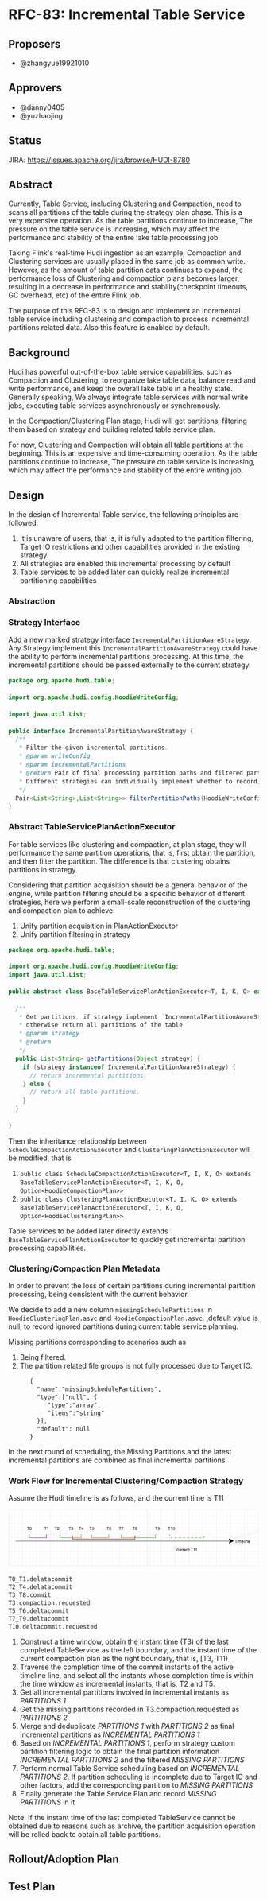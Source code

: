 <!--
  Licensed to the Apache Software Foundation (ASF) under one or more
  contributor license agreements.  See the NOTICE file distributed with
  this work for additional information regarding copyright ownership.
  The ASF licenses this file to You under the Apache License, Version 2.0
  (the "License"); you may not use this file except in compliance with
  the License.  You may obtain a copy of the License at

       http://www.apache.org/licenses/LICENSE-2.0

  Unless required by applicable law or agreed to in writing, software
  distributed under the License is distributed on an "AS IS" BASIS,
  WITHOUT WARRANTIES OR CONDITIONS OF ANY KIND, either express or implied.
  See the License for the specific language governing permissions and
  limitations under the License.
-->
# RFC-83: Incremental Table Service

## Proposers
- @zhangyue19921010

## Approvers
- @danny0405
- @yuzhaojing

## Status
JIRA: https://issues.apache.org/jira/browse/HUDI-8780

## Abstract
Currently, Table Service, including Clustering and Compaction, need to scans all partitions of the table during the strategy 
plan phase. This is a very expensive operation. As the table partitions continue to increase, The pressure on the table 
service is increasing, which may affect the performance and stability of the entire lake table processing job.

Taking Flink's real-time Hudi ingestion as an example, Compaction and Clustering services are usually placed in the same 
job as common write. However, as the amount of table partition data continues to expand, the performance loss of Clustering 
and compaction plans becomes larger, resulting in a decrease in performance and stability(checkpoint timeouts, GC overhead, etc) 
of the entire Flink job.

The purpose of this RFC-83 is to design and implement an incremental table service including clustering and compaction 
to process incremental partitions related data. Also this feature is enabled by default.

## Background
Hudi has powerful out-of-the-box table service capabilities, such as Compaction and Clustering, to reorganize lake table 
data, balance read and write performance, and keep the overall lake table in a healthy state. Generally speaking, We always 
integrate table services with normal write jobs, executing table services asynchronously or synchronously.

In the Compaction/Clustering Plan stage, Hudi will get partitions, filtering them based on strategy and building 
related table service plan.

For now, Clustering and Compaction will obtain all table partitions at the beginning. This is an expensive and time-consuming 
operation. As the table partitions continue to increase, The pressure on table service is increasing, which may affect the 
performance and stability of the entire writing job.

## Design
In the design of Incremental Table service, the following principles are followed:
1. It is unaware of users, that is, it is fully adapted to the partition filtering, Target IO restrictions and other capabilities provided in the existing strategy.
2. All strategies are enabled this incremental processing by default
3. Table services to be added later can quickly realize incremental partitioning capabilities

### Abstraction

### Strategy Interface
Add a new marked strategy interface `IncrementalPartitionAwareStrategy`. Any Strategy implement this `IncrementalPartitionAwareStrategy` 
could have the ability to perform incremental partitions processing. At this time, the incremental partitions should be 
passed externally to the current strategy.

```java
package org.apache.hudi.table;

import org.apache.hudi.config.HoodieWriteConfig;

import java.util.List;

public interface IncrementalPartitionAwareStrategy {
  /**
   * Filter the given incremental partitions.
   * @param writeConfig
   * @param incrementalPartitions 
   * @return Pair of final processing partition paths and filtered partitions which will be recorded as missing partitions.
   * Different strategies can individually implement whether to record, or which partitions to record as missing partitions.
   */
  Pair<List<String>,List<String>> filterPartitionPaths(HoodieWriteConfig writeConfig, List<String> incrementalPartitions);
}

```

### Abstract TableServicePlanActionExecutor
For table services like clustering and compaction, at plan stage, they will performance the same partition operations, 
that is, first obtain the partition, and then filter the partition. The difference is that clustering obtains partitions in strategy.

Considering that partition acquisition should be a general behavior of the engine, while partition filtering should be a
specific behavior of different strategies, here we perform a small-scale reconstruction of the clustering and compaction plan to achieve:
1. Unify partition acquisition in PlanActionExecutor
2. Unify partition filtering in strategy

```java
package org.apache.hudi.table;

import org.apache.hudi.config.HoodieWriteConfig;
import java.util.List;

public abstract class BaseTableServicePlanActionExecutor<T, I, K, O> extends BaseActionExecutor<T, I, K, O> {

  /**
   * Get partitions, if strategy implement `IncrementalPartitionAwareStrategy` then return incremental partitions, 
   * otherwise return all partitions of the table
   * @param strategy
   * @return
   */
  public List<String> getPartitions(Object strategy) {
    if (strategy instanceof IncrementalPartitionAwareStrategy) {
      // return incremental partitions.
    } else {
      // return all table partitions.
    }
  }
  
}
```

Then the inheritance relationship between `ScheduleCompactionActionExecutor` and `ClusteringPlanActionExecutor` will be modified, that is
1. `public class ScheduleCompactionActionExecutor<T, I, K, O> extends BaseTableServicePlanActionExecutor<T, I, K, O, Option<HoodieCompactionPlan>>`
2. `public class ClusteringPlanActionExecutor<T, I, K, O> extends BaseTableServicePlanActionExecutor<T, I, K, O, Option<HoodieClusteringPlan>>`

Table services to be added later directly extends `BaseTableServicePlanActionExecutor` to quickly get incremental partition 
processing capabilities.

### Clustering/Compaction Plan Metadata
In order to prevent the loss of certain partitions during incremental partition processing, being consistent with the current behavior.

We decide to add a new column `missingSchedulePartitions` in `HoodieClusteringPlan.asvc` and `HoodieCompactionPlan.asvc`. 
,default value is null, to record ignored partitions during current table service planning.

Missing partitions corresponding to scenarios such as 
1. Being filtered.
2. The partition related file groups is not fully processed due to Target IO.

```avro schema
      {
        "name":"missingSchedulePartitions",
        "type":["null", {
           "type":"array",
           "items":"string"
        }],
        "default": null
      }
```

In the next round of scheduling, the Missing Partitions and the latest incremental partitions are combined as final incremental partitions.

### Work Flow for Incremental Clustering/Compaction Strategy

Assume the Hudi timeline is as follows, and the current time is T11

![timeline.png](timeline.png)
```text
T0_T1.delatacommit
T2_T4.delatacommit
T3_T8.commit
T3.compaction.requested
T5_T6.deltacommit
T7_T9.deltacommit
T10.deltacommit.requested
```

1. Construct a time window, obtain the instant time (T3) of the last completed TableService as the left boundary, and the instant time of the current compaction plan as the right boundary, that is, [T3, T11)
2. Traverse the completion time of the commit instants of the active timeline line, and select all the instants whose completion time is within the time window as incremental instants, that is, T2 and T5.
3. Get all incremental partitions involved in incremental instants as *PARTITIONS 1*
4. Get the missing partitions recorded in T3.compaction.requested as *PARTITIONS 2*
5. Merge and deduplicate *PARTITIONS 1* with *PARTITIONS 2* as final incremental partitions as *INCREMENTAL PARTITIONS 1*
6. Based on *INCREMENTAL PARTITIONS 1*, perform strategy custom partition filtering logic to obtain the final partition information *INCREMENTAL PARTITIONS 2* and the filtered *MISSING PARTITIONS*
7. Perform normal Table Service scheduling based on *INCREMENTAL PARTITIONS 2*. If partition scheduling is incomplete due to Target IO and other factors, add the corresponding partition to *MISSING PARTITIONS*
8. Finally generate the Table Service Plan and record *MISSING PARTITIONS* in it

Note: If the instant time of the last completed TableService cannot be obtained due to reasons such as archive, the partition 
acquisition operation will be rolled back to obtain all table partitions.

## Rollout/Adoption Plan


## Test Plan